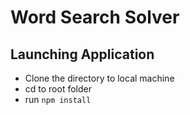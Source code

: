 # Word Search Solver

## Launching Application
- Clone the directory to local machine
- cd to root folder
- run `npm install`
